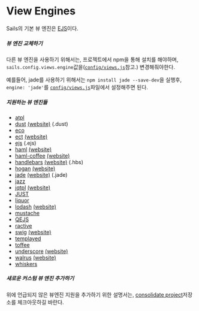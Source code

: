 # View Engines

Sails의 기본 뷰 엔진은 [EJS](https://github.com/visionmedia/ejs)이다.

##### 뷰 엔진 교체하기

다른 뷰 엔진을 사용하기 위해서는, 프로젝트에서 npm을 통해 설치를 해야하며, `sails.config.views.engine`값을([`config/views.js`](http://beta.sailsjs.org/#/documentation/anatomy/myApp/config/views.js.html)참고.) 변경해줘야한다.

예를들어, jade를 사용하기 위해서는 `npm install jade --save-dev`을 실행후, `engine: 'jade'`를 [`config/views.js`](http://beta.sailsjs.org/#/documentation/anatomy/myApp/config/views.js.html)파일에서 설정해주면 된다.


##### 지원하는 뷰 엔진들 

  - [atpl](https://github.com/soywiz/atpl.js)
  - [dust](https://github.com/akdubya/dustjs) [(website)](http://akdubya.github.com/dustjs/) (.dust)
  - [eco](https://github.com/sstephenson/eco)
  - [ect](https://github.com/baryshev/ect) [(website)](http://ectjs.com/)
  - [ejs](https://github.com/visionmedia/ejs) (.ejs)
  - [haml](https://github.com/visionmedia/haml.js) [(website)](http://haml-lang.com/)
  - [haml-coffee](https://github.com/9elements/haml-coffee) [(website)](http://haml-lang.com/)
  - [handlebars](https://github.com/wycats/handlebars.js/) [(website)](http://handlebarsjs.com/) (.hbs)
  - [hogan](https://github.com/twitter/hogan.js) [(website)](http://twitter.github.com/hogan.js/)
  - [jade](https://github.com/visionmedia/jade) [(website)](http://jade-lang.com/) (.jade)
  - [jazz](https://github.com/shinetech/jazz)
  - [jqtpl](https://github.com/kof/node-jqtpl) [(website)](http://api.jquery.com/category/plugins/templates/)
  - [JUST](https://github.com/baryshev/just)
  - [liquor](https://github.com/chjj/liquor)
  - [lodash](https://github.com/bestiejs/lodash) [(website)](http://lodash.com/)
  - [mustache](https://github.com/janl/mustache.js)
  - [QEJS](https://github.com/jepso/QEJS)
  - [ractive](https://github.com/Rich-Harris/Ractive)
  - [swig](https://github.com/paularmstrong/swig) [(website)](http://paularmstrong.github.com/swig/)
  - [templayed](http://archan937.github.com/templayed.js/)
  - [toffee](https://github.com/malgorithms/toffee)
  - [underscore](https://github.com/documentcloud/underscore) [(website)](http://documentcloud.github.com/underscore/)
  - [walrus](https://github.com/jeremyruppel/walrus) [(website)](http://documentup.com/jeremyruppel/walrus/)
  - [whiskers](https://github.com/gsf/whiskers.js)



##### 새로운 커스텀 뷰 엔진 추가하기 

위에 언급되지 않은 뷰엔진 지원을 추가하기 위한 설명서는, [consolidate project](https://github.com/visionmedia/consolidate.js/blob/master/Readme.md#api)저장소를 체크아웃하길 바란다.

<docmeta name="uniqueID" value="ViewEngines339501">
<docmeta name="displayName" value="View Engines">

